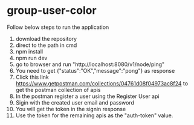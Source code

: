 # group-user-color
Follow below steps to run the application

1. download the repository
2. direct to the path in cmd
3. npm install
4. npm run dev
5. go to browser and run "http://localhost:8080/v1/node/ping"
6. You need to get {"status":"OK","message":"pong"} as response
7. Click this link https://www.getpostman.com/collections/04761d08f04973ac8f24 to get the postman collection of apis
8. In the postman register a user using the Register User api
9. Sigin with the created user email and password
10. You will get the token in the signin response
11. Use the token for the remaining apis as the "auth-token" value.
